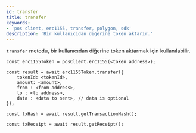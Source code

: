 ```yaml
---
id: transfer
title: transfer
keywords:
- 'pos client, erc1155, transfer, polygon, sdk'
description: 'Bir kullanıcıdan diğerine token aktarır.'
---
```


`transfer` metodu, bir kullanıcıdan diğerine token aktarmak için kullanılabilir.

```
const erc1155Token = posClient.erc1155(<token address>);

const result = await erc1155Token.transfer({
    tokenId: <tokenId>,
    amount: <amount>,
    from : <from address>,
    to : <to address>,
    data : <data to sent>, // data is optional
});

const txHash = await result.getTransactionHash();

const txReceipt = await result.getReceipt();

```
